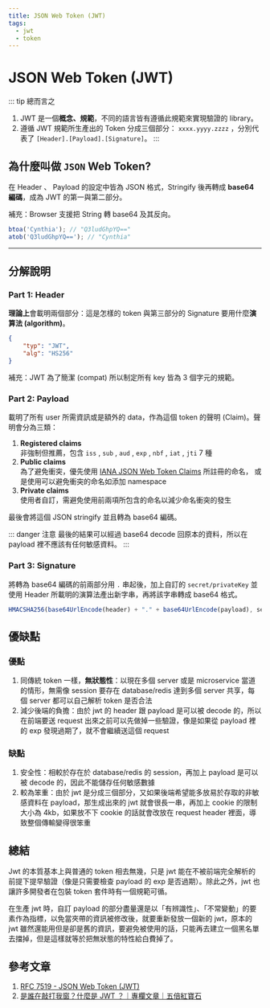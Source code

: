 ```yaml
---
title: JSON Web Token (JWT)
tags: 
  - jwt
  - token
---
```


# JSON Web Token (JWT)

::: tip 總而言之
1. JWT 是一個**概念、規範**，不同的語言皆有遵循此規範來實現驗證的 library。
2. 遵循 JWT 規範所生產出的 Token 分成三個部分： `xxxx.yyyy.zzzz` ，分別代表了 `[Header].[Payload].[Signature]`。
:::

## 為什麼叫做 **`JSON`** Web Token?

在 Header 、 Payload 的設定中皆為 JSON 格式，Stringify 後再轉成 **base64 編碼**，成為 JWT 的第一與第二部分。

補充：Browser 支援把 String 轉 base64 及其反向。

```jsx
btoa('Cynthia'); // "Q3ludGhpYQ=="
atob('Q3ludGhpYQ=='); // "Cynthia"
```

---

## 分解說明

### Part 1: Header 

**理論上**會載明兩個部分：這是怎樣的 token 與第三部分的 Signature 要用什麼**演算法 (algorithm)**。

```json
{
	"typ": "JWT",
	"alg": "HS256"
}
```

補充：JWT 為了簡潔 (compat) 所以制定所有 key 皆為 3 個字元的規範。

### Part 2: Payload

載明了所有 user 所需資訊或是額外的 data，作為這個 token 的聲明 (Claim)。聲明會分為三類：

1. **Registered claims**<br/>
非強制但推薦，包含 `iss` , `sub` , `aud` , `exp` , `nbf` , `iat` , `jti` 7 種
2. **Public claims**<br/>
為了避免衝突，優先使用 [IANA JSON Web Token Claims](https://tools.ietf.org/html/rfc7519#section-10.1) 所註冊的命名，
或是使用可以避免衝突的命名如添加 namespace
3. **Private claims**<br/>
使用者自訂，需避免使用前兩項所包含的命名以減少命名衝突的發生

最後會將這個 JSON stringify 並且轉為 base64 編碼。

::: danger 注意
最後的結果可以經過 base64 decode 回原本的資料，所以在 payload 裡不應該有任何敏感資料。
:::

### Part 3: Signature

將轉為 base64 編碼的前兩部分用 `.` 串起後，加上自訂的 `secret/privateKey` 並使用 Header 所載明的演算法產出新字串，再將該字串轉成 base64 格式。

```jsx
HMACSHA256(base64UrlEncode(header) + "." + base64UrlEncode(payload), secret);
```

## 優缺點

### 優點

1. 同傳統 token 一樣，**無狀態性**：以現在多個 server 或是 microservice 當道的情形，無需像 session 要存在 database/redis 達到多個 server 共享，每個 server 都可以自己解析 token 是否合法
2. 減少後端的負擔：由於 jwt 的 header 跟 payload 是可以被 decode 的，所以在前端要送 request 出來之前可以先做掉一些驗證，像是如果從 payload 裡的 exp 發現過期了，就不會繼續送這個 request

### 缺點

1. 安全性：相較於存在於 database/redis 的 session，再加上 payload 是可以被 decode 的，因此不能儲存任何敏感數據
2. 較為笨重：由於 jwt 是分成三個部分，又如果後端希望能多放易於存取的非敏感資料在 payload，那生成出來的 jwt 就會很長一串，再加上 cookie 的限制大小為 4kb，如果放不下 cookie 的話就會改放在 request header 裡面，導致整個傳輸變得很笨重

## 總結

Jwt 的本質基本上與普通的 token 相去無幾，只是 jwt 能在不被前端完全解析的前提下提早驗證（像是只需要檢查 payload 的 exp 是否過期）。除此之外，jwt 也讓許多開發者在包裝 token 套件時有一個規範可循。

在生產 jwt 時，自訂 payload 的部分盡量還是以「有辨識性」、「不常變動」的要素作為指標，以免當夾帶的資訊被修改後，就要重新發放一個新的 jwt，原本的 jwt 雖然還能用但是卻是舊的資訊，要避免被使用的話，只能再去建立一個黑名單去擋掉，但是這樣就等於把無狀態的特性給白費掉了。

## 參考文章

1. [RFC 7519 - JSON Web Token (JWT)](https://tools.ietf.org/html/rfc7519)
2. [是誰在敲打我窗？什麼是 JWT ？｜專欄文章｜五倍紅寶石](https://5xruby.tw/posts/what-is-jwt/)


<CustomVssue :title="$page.title" />